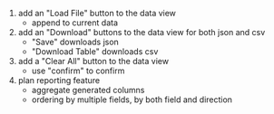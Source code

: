1. add an "Load File" button to the data view
   * append to current data
2. add an "Download" buttons to the data view for both json and csv
   * "Save" downloads json
   * "Download Table" downloads csv
3. add a "Clear All" button to the data view
   * use "confirm" to confirm
4. plan reporting feature
   * aggregate generated columns
   * ordering by multiple fields, by both field and direction